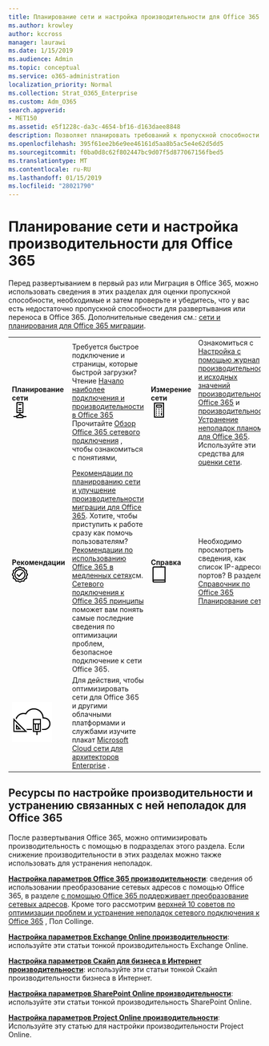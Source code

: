 ```yaml
---
title: Планирование сети и настройка производительности для Office 365
ms.author: krowley
author: kccross
manager: laurawi
ms.date: 1/15/2019
ms.audience: Admin
ms.topic: conceptual
ms.service: o365-administration
localization_priority: Normal
ms.collection: Strat_O365_Enterprise
ms.custom: Adm_O365
search.appverid:
- MET150
ms.assetid: e5f1228c-da3c-4654-bf16-d163daee8848
description: Позволяет планировать требований к пропускной способности сети для Microsoft Office 365. Если вы развернули, здесь вернуться к тонкой и устранять неполадки производительности Office 365.
ms.openlocfilehash: 395f61ee2b6e9ee46161d5aa8b5ac5e4e62d5dd5
ms.sourcegitcommit: f0ba0d8c62f802447bc9d07f5d877067156fbed5
ms.translationtype: MT
ms.contentlocale: ru-RU
ms.lasthandoff: 01/15/2019
ms.locfileid: "28021790"
---
```

# <a name="network-planning-and-performance-tuning-for-office-365"></a>Планирование сети и настройка производительности для Office 365
Перед развертыванием в первый раз или Миграция в Office 365, можно использовать сведения в этих разделах для оценки пропускной способности, необходимые и затем проверьте и убедитесь, что у вас есть недостаточно пропускной способности для развертывания или переноса в Office 365. Дополнительные сведения см.: [сети и планирования для Office 365 миграции](network-and-migration-planning.md).
  
|||||
|:-----|:-----|:-----|:-----|
|**Планирование сети** <br/> ![Сеть](media/5e9dcd06-601b-4b28-88dc-f524e7548794.png)           <br/> |Требуется быстрое подключение и страницы, которые быстрой загрузки?  <br/> Чтение [Начало наиболее подключения и производительности в Office 365](https://aka.ms/o365perfprinciples) <br/> Прочитайте [Обзор Office 365 сетевого подключения](https://docs.microsoft.com/en-us/office365/enterprise/office-365-networking-overview) , чтобы ознакомиться с понятиями,  <br/> |**Измерение сети** <br/> !["Калькулятор" ](media/d690a132-4884-40eb-a918-526bb3dff3cc.png)           <br/> |Ознакомиться с [Настройка с помощью журнал производительности и исходных значений производительности Office 365](performance-tuning-using-baselines-and-history.md) и [производительность Устранение неполадок планом для Office 365](performance-troubleshooting-plan.md).  <br/> Используйте эти средства для [оценки сети](network-and-migration-planning.md#calculators).  <br/> |
|**Рекомендации** <br/> ![Рекомендации](media/2a659a5c-1007-47d3-a6c6-a19e018ab29b.png)           <br/> |[Рекомендации по планированию сети и улучшение производительности миграции для Office 365](network-and-migration-planning.md#BestPractices). Хотите, чтобы приступить к работе сразу как помочь пользователям? [Рекомендации по использованию Office 365 в медленных сетях](https://support.office.com/article/fd16c8d2-4799-4c39-8fd7-045f06640166)см.<br/> [Сетевого подключения к Office 365 принципы](https://aka.ms/o365networkingprinciples) поможет вам понять самые последние сведения по оптимизации проблем, безопасное подключение к сети Office 365.  <br/> |**Справка** <br/> ![Книги и журнала](media/56dff3c1-f605-48d8-811f-7d13ce639ecd.png)           <br/> |Необходимо просмотреть сведения, как список IP-адресов и портов? В разделе [Справочник по Office 365 Планирование сети](network-and-migration-planning.md#NetReference).<br/> |
|![Сети облаке Майкрософт для плакат архитекторы предприятия отображается](media/3094be9f-2407-4fa5-896d-aa66ef7b9bb9.png)           <br/> |Для действия, чтобы оптимизировать сети для Office 365 и другими облачными платформами и службами изучите плакат [Microsoft Cloud сети для архитекторов Enterprise](https://aka.ms/cloudarchnetworking) .  <br/> |
   
## <a name="performance-tuning-and-troubleshooting-resources-for-office-365"></a>Ресурсы по настройке производительности и устранению связанных с ней неполадок для Office 365
<a name="apptuning"> </a>

После развертывания Office 365, можно оптимизировать производительность с помощью в подразделах этого раздела. Если снижение производительности в этих разделах можно также использовать для устранения неполадок.
  
 **[Настройка параметров Office 365 производительности](tune-office-365-performance.md)**: сведения об использовании преобразование сетевых адресов с помощью Office 365, в разделе [с помощью Office 365 поддерживает преобразование сетевых адресов](nat-support-with-office-365.md). Кроме того рассмотрим [верхней 10 советов по оптимизации проблем и устранение неполадок сетевого подключения к Office 365](https://blogs.technet.com/b/onthewire/archive/2014/06/18/top-10-tips-for-optimising-amp-troubleshooting-your-office-365-network-connectivity.aspx) , Пол Collinge. 
  
 **[Настройка параметров Exchange Online производительности](tune-exchange-online-performance.md)**: используйте эти статьи тонкой производительность Exchange Online. 
  
 **[Настройка параметров Скайп для бизнеса в Интернет производительности](tune-skype-for-business-online-performance.md)**: используйте эти статьи тонкой Скайп производительности бизнеса в Интернет. 
  
 **[Настройка параметров SharePoint Online производительности](tune-sharepoint-online-performance.md)**: используйте эти статьи тонкой производительность SharePoint Online. 
  
 **[Настройка параметров Project Online производительности](https://support.office.com/article/12ba0ebd-c616-42e5-b9b6-cad570e8409c)**: Используйте эту статью для настройки производительности Project Online. 
  

